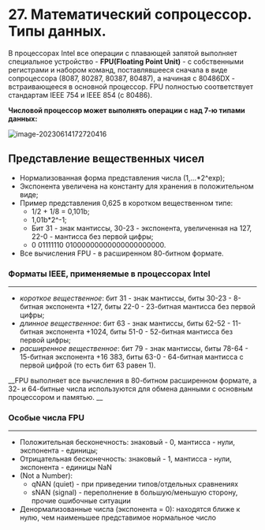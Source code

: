 # 27. Математический сопроцессор. Типы данных.

В процессорах Intel все операции с плавающей запятой выполняет специальное устройство - __FPU(Floating Point Unit)__ - с собственными регистрами и набором команд, поставлявшееся сначала в виде сопроцессора (8087, 80287, 80387, 80487), а начиная с 80486DX - встраивающееся в основной процессор. FPU полностью соответствует стандартам IEEE 754 и IEEE 854 (с 80486).

__Числовой процессор может выполнять операции с над 7-ю типами данных:__

![image-20230614172720416](C:\Users\nikitalystsev\AppData\Roaming\Typora\typora-user-images\image-20230614172720416.png)



## Представление вещественных чисел

- Нормализованная форма представления числа (1,...*2^exp);
- Экспонента увеличена на константу для хранения в положительном виде;
- Пример представления 0,625 в коротком вещественном типе:
  - 1/2 + 1/8 = 0,101b;
  - 1,01b*2^-1;
  - Бит 31 - знак мантиссы, 30-23 - экспонента, увеличенная на 127, 22-0 - мантисса без первой цифры;
  - 0 01111110 01000000000000000000000.
- Все вычисления FPU - в расширенном 80-битном формате.



### Форматы IEEE, применяемые в процессорах Intel

---

+ _короткое вещественное_: бит 31 - знак мантиссы, биты 30-23 - 8-битная экспонента +127, биты 22-0 - 23-битная мантисса без первой цифры; 
+  _длинное вещественное_: бит 63 - знак мантиссы, биты 62-52 - 11-битная экспонента +1024, биты 51-0 - 52-битная мантисса без первой цифры; 
+ _расширенное вещественное_: бит 79 - знак мантиссы, биты 78-64 - 15-битная экспонента +16 383, биты 63-0 - 64-битная мантисса с первой цифрой (то есть бит 63 равен 1).

__FPU выполняет все вычисления в 80-битном расширенном формате, а 32- и 64-битные числа используются для обмена данными с основным процессором и памятью. __

### Особые числа FPU 

---

+ Положительная бесконечность: знаковый - 0, мантисса - нули, экспонента - единицы; 
+ Отрицательная бесконечность: знаковый - 1, мантисса - нули, экспонента - единицы NaN 
+ (Not a Number): 
  + qNAN (quiet) - при приведении типов/отдельных сравнениях
  + sNAN (signal) - переполнение в большую/меньшую сторону, прочие ошибочные ситуации
+  Денормализованные числа (экспонента = 0): находятся ближе к нулю, чем наименьшее представимое нормальное число 


